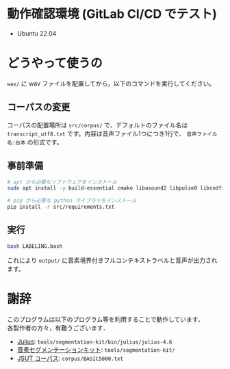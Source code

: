 # 動作確認環境 (GitLab CI/CD でテスト)
* Ubuntu 22.04

# どうやって使うの
`wav/` に wav ファイルを配置してから，以下のコマンドを実行してください。
## コーパスの変更
コーパスの配置場所は `src/corpus/` で、デフォルトのファイル名は `transcript_utf8.txt` です。内容は音声ファイル1つにつき1行で、 `音声ファイル名:台本` の形式です。
## 事前準備
```bash
# apt から必要なソフトウェアをインストール
sudo apt install -y build-essential cmake libasound2 libpulse0 libsndfile1

# pip から必要な python ライブラリをインストール
pip install -r src/requirements.txt
```
## 実行
```bash
bash LABELING.bash
```
これにより `output/` に音素境界付きフルコンテキストラベルと音声が出力されます。

# 謝辞
このプログラムは以下のプログラム等を利用することで動作しています．<br>
各製作者の方々，有難うございます．<br>
* [Julius](https://julius.osdn.jp/index.php?q=newjulius.html): `tools/segmentation-kit/bin/julius/julius-4.6`
* [音素セグメンテーションキット](https://julius.osdn.jp/index.php?q=ouyoukit.html): `tools/segmentation-kit/`
* [JSUT コーパス](https://sites.google.com/site/shinnosuketakamichi/publication/jsut): `corpus/BASIC5000.txt`
